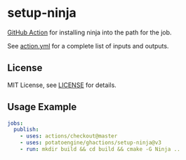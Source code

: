 setup-ninja
==============

[GitHub Action](https://github.com/features/actions) for installing ninja into
the path for the job.


See [action.yml](https://github.com/potatoengine/ghactions/blob/master/setup-ninja/action.yml)
for a complete list of inputs and outputs.

License
-------

MIT License, see [LICENSE](https://github.com/potatoengine/ghactions/blob/master/setup-ninja/LICENSE)
for details.

Usage Example
-------------

```yaml
jobs:
  publish:
    - uses: actions/checkout@master
    - uses: potatoengine/ghactions/setup-ninja@v3
    - run: mkdir build && cd build && cmake -G Ninja ..
```
